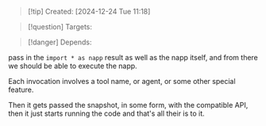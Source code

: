 
>[!tip] Created: [2024-12-24 Tue 11:18]

>[!question] Targets: 

>[!danger] Depends: 

pass in the `import * as napp` result as well as the napp itself, and from there we should be able to execute the napp.

Each invocation involves a tool name, or agent, or some other special feature.

Then it gets passed the snapshot, in some form, with the compatible API, then it just starts running the code and that's all their is to it.
